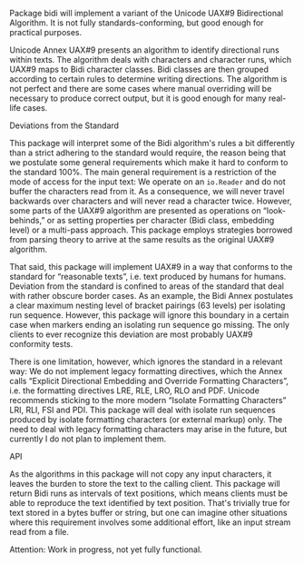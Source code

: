 Package bidi will implement a variant of the Unicode UAX#9 Bidirectional Algorithm.
It is not fully standards-conforming, but good enough for practical purposes.

Unicode Annex UAX#9 presents an algorithm to identify directional runs within
texts. The algorithm deals with characters and character runs, which UAX#9
maps to Bidi character classes. Bidi classes are then grouped according to
certain rules to determine writing directions. The algorithm is not perfect and
there are some cases where manual overriding will be necessary to produce correct
output, but it is good enough for many real-life cases.

Deviations from the Standard

This package will interpret some of the Bidi algorithm's rules a bit differently
than a strict adhering to the standard would require, the reason being that we
postulate some general requirements which make it hard to conform to the standard
100%. The main general requirement is a restriction of the mode of access for the
input text: We operate on an `io.Reader` and do not buffer the characters read from
it. As a consequence, we will never travel backwards over characters and will never
read a character twice. However, some parts of the UAX#9 algorithm are presented
as operations on “look-behinds,” or as setting properties per character (Bidi class,
embedding level) or a multi-pass approach. This package employs strategies borrowed
from parsing theory to arrive at the same results as the original UAX#9 algorithm.

That said, this package will implement UAX#9 in a way that conforms to the standard
for “reasonable texts”, i.e. text produced by humans for humans. Deviation from the
standard is confined to areas of the standard that deal with rather obscure border
cases. As an example, the Bidi Annex postulates a clear maximum nesting level of
bracket pairings (63 levels) per isolating run sequence. However, this package
will ignore this boundary in a certain case when markers ending an isolating run
sequence go missing. The only clients to ever recognize this deviation are most
probably UAX#9 conformity tests.

There is one limitation, however, which ignores the standard in a relevant way:
We do not implement legacy formatting directives, which the Annex calls
“Explicit Directional Embedding and Override Formatting Characters”, i.e. the
formatting directives LRE, RLE, LRO, RLO and PDF. Unicode recommends sticking
to the more modern “Isolate Formatting Characters” LRI, RLI, FSI and PDI.
This package will deal with isolate run sequences produced by isolate formatting
characters (or external markup) only. The need to deal with legacy formatting
characters may arise in the future, but currently I do not plan to implement them.

API

As the algorithms in this package will not copy any input characters, it leaves
the burden to store the text to the calling client. This package will return
Bidi runs as intervals of text positions, which means clients must be able to
reproduce the text identified by text position. That's trivially true for text
stored in a bytes buffer or string, but one can imagine other situations where
this requirement involves some additional effort, like an input stream read from
a file.

Attention: Work in progress, not yet fully functional.

